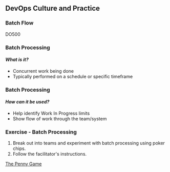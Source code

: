 <!-- .slide: data-background-image="images/RH_NewBrand_Background.png" -->
## DevOps Culture and Practice <!-- {.element: class="course-title"} -->
### Batch Flow <!-- {.element: class="title-color"} -->
DO500 <!-- {.element: class="title-color"} -->



### Batch Processing
#### _What is it?_
* Concurrent work being done
* Typically performed on a schedule or specific timeframe



### Batch Processing
#### _How can it be used?_
* Help identify Work In Progress limits
* Show flow of work through the team/system



### Exercise - Batch Processing
1. Break out into teams and experiment with batch processing using poker chips.
2. Follow the facilitator's instructions.

[The Penny Game](https://www.leanagiletraining.com/better-agile/agile-penny-game-rules/)
